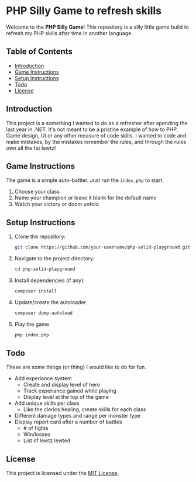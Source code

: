 # PHP Silly Game to refresh skills

Welcome to the **PHP Silly Game**! This repository is a silly little game build to refresh my PHP skills after time in another language.

## Table of Contents
- [Introduction](#introduction)
- [Game Instructions](#game-instructions)
- [Setup Instructions](#setup-instructions)
- [Todo](#todo)
- [License](#license)

## Introduction
This project is a something I wanted to do as a refresher after spending the last year in .NET. It's not meant to be a pristine example of how to PHP, Game design, UI or any other measure of code skills. I wanted to code and make mistakes, by the mistakes remember the rules, and through the rules own all the fat lewtz!

## Game Instructions
The game is a simple auto-battler. Just run the `index.php` to start.
1. Choose your class
2. Name your champion or leave it blank for the default name
3. Watch your victory or doom unfold

## Setup Instructions
1. Clone the repository:
     ```bash
     git clone https://github.com/your-username/php-solid-playground.git
     ```
2. Navigate to the project directory:
     ```bash
     cd php-solid-playground
     ```
3. Install dependencies (if any):
     ```bash
     composer install
     ```
4. Update/create the autoloader
    ```bash
    composer dump-autoload
    ```
5. Play the game
    ```bash
    php index.php
    ```
## Todo
These are some things (or thing) I would like to do for fun.
- Add experiance system
  - Create and display level of hero
  - Track experiance gained while playing
  - Display level at the top of the game
- Add unique skills per class
  - Like the clerics healing, create skills for each class
- Different damage types and range per monster type
- Display report card after a number of battles
  - \# of fights
  - Win/losses
  - List of lewtz lewted
## License
This project is licensed under the [MIT License](LICENSE).  